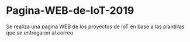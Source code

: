 # Pagina-WEB-de-IoT-2019
Se realiza una pagina WEB de los proyectos de IoT en base a las plantillas que se entregaron al correo.
